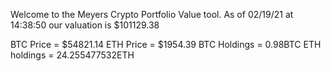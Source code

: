 Welcome to the Meyers Crypto Portfolio Value tool. 
As of 02/19/21 at 14:38:50 our valuation is $101129.38 

BTC Price = $54821.14
 ETH Price = $1954.39
BTC Holdings = 0.98BTC
 ETH holdings = 24.255477532ETH 
